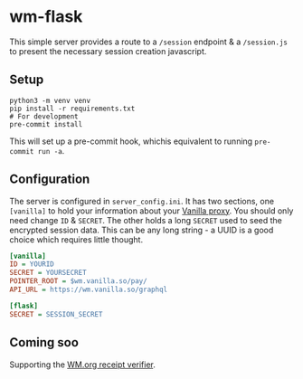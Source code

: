 # wm-flask

This simple server provides a route to a `/session` endpoint & a `/session.js` to present the necessary session creation javascript.

## Setup

```
python3 -m venv venv
pip install -r requirements.txt
# For development
pre-commit install
```

This will set up a pre-commit hook, whichis equivalent to running `pre-commit run -a`.

## Configuration

The server is configured in `server_config.ini`. It has two sections, one `[vanilla]` to hold your information about your [Vanilla proxy](https://vanilla.so/). You should only need change `ID` & `SECRET`. The other holds a long `SECRET` used to seed the encrypted session data. This can be any long string - a UUID is a good choice which requires little thought.

```ini
[vanilla]
ID = YOURID
SECRET = YOURSECRET
POINTER_ROOT = $wm.vanilla.so/pay/
API_URL = https://wm.vanilla.so/graphql

[flask]
SECRET = SESSION_SECRET
```

## Coming soo

Supporting the [WM.org receipt verifier](https://webmonetization.org/docs/receipt-verifier).

